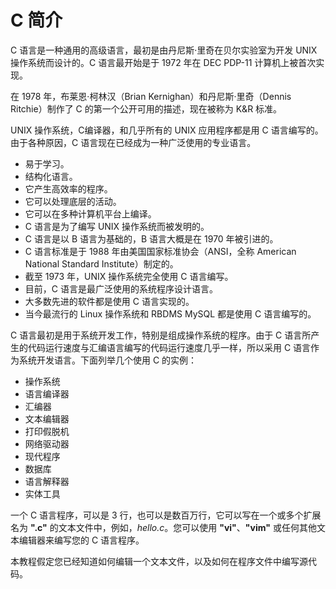 # C 简介
C 语言是一种通用的高级语言，最初是由丹尼斯·里奇在贝尔实验室为开发 UNIX 操作系统而设计的。C 语言最开始是于 1972 年在 DEC PDP-11 计算机上被首次实现。

在 1978 年，布莱恩·柯林汉（Brian Kernighan）和丹尼斯·里奇（Dennis Ritchie）制作了 C 的第一个公开可用的描述，现在被称为 K&R 标准。

UNIX 操作系统，C编译器，和几乎所有的 UNIX 应用程序都是用 C 语言编写的。由于各种原因，C 语言现在已经成为一种广泛使用的专业语言。

* 易于学习。
* 结构化语言。
* 它产生高效率的程序。
* 它可以处理底层的活动。
* 它可以在多种计算机平台上编译。
* C 语言是为了编写 UNIX 操作系统而被发明的。
* C 语言是以 B 语言为基础的，B 语言大概是在 1970 年被引进的。
* C 语言标准是于 1988 年由美国国家标准协会（ANSI，全称 American National Standard Institute）制定的。
* 截至 1973 年，UNIX 操作系统完全使用 C 语言编写。
* 目前，C 语言是最广泛使用的系统程序设计语言。
* 大多数先进的软件都是使用 C 语言实现的。
* 当今最流行的 Linux 操作系统和 RBDMS MySQL 都是使用 C 语言编写的。

C 语言最初是用于系统开发工作，特别是组成操作系统的程序。由于 C 语言所产生的代码运行速度与汇编语言编写的代码运行速度几乎一样，所以采用 C 语言作为系统开发语言。下面列举几个使用 C 的实例：

* 操作系统
* 语言编译器
* 汇编器
* 文本编辑器
* 打印假脱机
* 网络驱动器
* 现代程序
* 数据库
* 语言解释器
* 实体工具

一个 C 语言程序，可以是 3 行，也可以是数百万行，它可以写在一个或多个扩展名为 **".c"** 的文本文件中，例如，_hello.c_。您可以使用 **"vi"**、**"vim"** 或任何其他文本编辑器来编写您的 C 语言程序。

本教程假定您已经知道如何编辑一个文本文件，以及如何在程序文件中编写源代码。  
